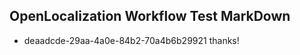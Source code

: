 ## OpenLocalization Workflow Test MarkDown
* deaadcde-29aa-4a0e-84b2-70a4b6b29921 
thanks!<!--HONumber=Mar16_HO2-->
